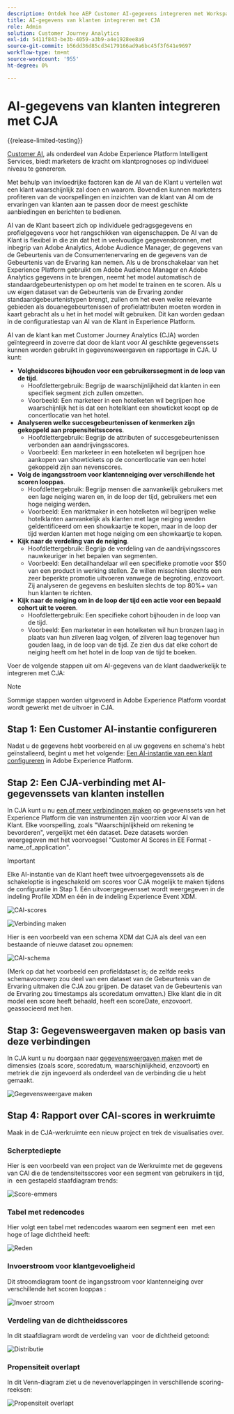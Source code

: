 ```yaml
---
description: Ontdek hoe AEP Customer AI-gegevens integreren met Workspace in CJA.
title: AI-gegevens van klanten integreren met CJA
role: Admin
solution: Customer Journey Analytics
exl-id: 5411f843-be3b-4059-a3b9-a4e1928ee8a9
source-git-commit: b56dd36d85cd34179166ad9a6bc45f3f641e9697
workflow-type: tm+mt
source-wordcount: '955'
ht-degree: 0%

---
```


# AI-gegevens van klanten integreren met CJA

{{release-limited-testing}}

[Customer AI](https://experienceleague.adobe.com/docs/experience-platform/intelligent-services/customer-ai/overview.html?lang=en), als onderdeel van Adobe Experience Platform Intelligent Services, biedt marketers de kracht om klantprognoses op individueel niveau te genereren.

Met behulp van invloedrijke factoren kan de AI van de Klant u vertellen wat een klant waarschijnlijk zal doen en waarom. Bovendien kunnen marketers profiteren van de voorspellingen en inzichten van de klant van AI om de ervaringen van klanten aan te passen door de meest geschikte aanbiedingen en berichten te bedienen.

AI van de Klant baseert zich op individuele gedragsgegevens en profielgegevens voor het rangschikken van eigenschappen. De AI van de Klant is flexibel in die zin dat het in veelvoudige gegevensbronnen, met inbegrip van Adobe Analytics, Adobe Audience Manager, de gegevens van de Gebeurtenis van de Consumentenervaring en de gegevens van de Gebeurtenis van de Ervaring kan nemen. Als u de bronschakelaar van het Experience Platform gebruikt om Adobe Audience Manager en Adobe Analytics gegevens in te brengen, neemt het model automatisch de standaardgebeurtenistypen op om het model te trainen en te scoren. Als u uw eigen dataset van de Gebeurtenis van de Ervaring zonder standaardgebeurtenistypen brengt, zullen om het even welke relevante gebieden als douanegebeurtenissen of profielattributen moeten worden in kaart gebracht als u het in het model wilt gebruiken. Dit kan worden gedaan in de configuratiestap van AI van de Klant in Experience Platform.

AI van de klant kan met Customer Journey Analytics (CJA) worden geïntegreerd in zoverre dat door de klant voor AI geschikte gegevenssets kunnen worden gebruikt in gegevensweergaven en rapportage in CJA. U kunt:

* **Volgheidscores bijhouden voor een gebruikerssegment in de loop van de tijd**.
   * Hoofdlettergebruik: Begrijp de waarschijnlijkheid dat klanten in een specifiek segment zich zullen omzetten.
   * Voorbeeld: Een marketeer in een hotelketen wil begrijpen hoe waarschijnlijk het is dat een hotelklant een showticket koopt op de concertlocatie van het hotel.
* **Analyseren welke succesgebeurtenissen of kenmerken zijn gekoppeld aan propensiteitsscores**.
   * Hoofdlettergebruik: Begrijp de attributen of succesgebeurtenissen verbonden aan aandrijvingsscores.
   * Voorbeeld: Een marketeer in een hotelketen wil begrijpen hoe aankopen van showtickets op de concertlocatie van een hotel gekoppeld zijn aan nevenscores.
* **Volg de ingangsstroom voor klantenneiging over verschillende het scoren looppas**.
   * Hoofdlettergebruik: Begrijp mensen die aanvankelijk gebruikers met een lage neiging waren en, in de loop der tijd, gebruikers met een hoge neiging werden.
   * Voorbeeld: Een marktmaker in een hotelketen wil begrijpen welke hotelklanten aanvankelijk als klanten met lage neiging werden geïdentificeerd om een showkaartje te kopen, maar in de loop der tijd werden klanten met hoge neiging om een showkaartje te kopen.
* **Kijk naar de verdeling van de neiging**.
   * Hoofdlettergebruik: Begrijp de verdeling van de aandrijvingsscores nauwkeuriger in het bepalen van segmenten.
   * Voorbeeld: Een detailhandelaar wil een specifieke promotie voor $50 van een product in werking stellen. Ze willen misschien slechts een zeer beperkte promotie uitvoeren vanwege de begroting, enzovoort. Zij analyseren de gegevens en besluiten slechts de top 80%+ van hun klanten te richten.
* **Kijk naar de neiging om in de loop der tijd een actie voor een bepaald cohort uit te voeren**.
   * Hoofdlettergebruik: Een specifieke cohort bijhouden in de loop van de tijd.
   * Voorbeeld: Een marketeter in een hotelketen wil hun bronzen laag in plaats van hun zilveren laag volgen, of zilveren laag tegenover hun gouden laag, in de loop van de tijd. Ze zien dus dat elke cohort de neiging heeft om het hotel in de loop van de tijd te boeken.

Voer de volgende stappen uit om AI-gegevens van de klant daadwerkelijk te integreren met CJA:

>[!NOTE]
>
>Sommige stappen worden uitgevoerd in Adobe Experience Platform voordat wordt gewerkt met de uitvoer in CJA.


## Stap 1: Een Customer AI-instantie configureren

Nadat u de gegevens hebt voorbereid en al uw gegevens en schema&#39;s hebt geïnstalleerd, begint u met het volgende: [Een AI-instantie van een klant configureren](https://experienceleague.adobe.com/docs/experience-platform/intelligent-services/customer-ai/user-guide/configure.html?lang=en) in Adobe Experience Platform.

## Stap 2: Een CJA-verbinding met AI-gegevenssets van klanten instellen

In CJA kunt u nu [een of meer verbindingen maken](/help/connections/create-connection.md) op gegevenssets van het Experience Platform die van instrumenten zijn voorzien voor AI van de Klant. Elke voorspelling, zoals &quot;Waarschijnlijkheid om rekening te bevorderen&quot;, vergelijkt met één dataset. Deze datasets worden weergegeven met het voorvoegsel &quot;Customer AI Scores in EE Format - name_of_application&quot;.

>[!IMPORTANT]
>
>Elke AI-instantie van de Klant heeft twee uitvoergegevenssets als de schakeloptie is ingeschakeld om scores voor CJA mogelijk te maken tijdens de configuratie in Stap 1. Eén uitvoergegevensset wordt weergegeven in de indeling Profile XDM en één in de indeling Experience Event XDM.

![CAI-scores](assets/cai-scores.png)

![Verbinding maken](assets/create-conn.png)

Hier is een voorbeeld van een schema XDM dat CJA als deel van een bestaande of nieuwe dataset zou opnemen:

![CAI-schema](assets/cai-schema.png)

(Merk op dat het voorbeeld een profieldataset is; de zelfde reeks schemavoorwerp zou deel van een dataset van de Gebeurtenis van de Ervaring uitmaken die CJA zou grijpen. De dataset van de Gebeurtenis van de Ervaring zou timestamps als scoredatum omvatten.) Elke klant die in dit model een score heeft behaald, heeft een scoreDate, enzovoort. geassocieerd met hen.

## Stap 3: Gegevensweergaven maken op basis van deze verbindingen

In CJA kunt u nu doorgaan naar [gegevensweergaven maken](/help/data-views/create-dataview.md) met de dimensies (zoals score, scoredatum, waarschijnlijkheid, enzovoort) en metriek die zijn ingevoerd als onderdeel van de verbinding die u hebt gemaakt.

![Gegevensweergave maken](assets/create-dataview.png)

## Stap 4: Rapport over CAI-scores in werkruimte

Maak in de CJA-werkruimte een nieuw project en trek de visualisaties over.

### Scherptediepte

Hier is een voorbeeld van een project van de Werkruimte met de gegevens van CAI die de tendensiteitsscores voor een segment van gebruikers in tijd, in &#x200B; een gestapeld staafdiagram trends:

![Score-emmers](assets/workspace-scores.png)

### Tabel met redencodes

Hier volgt een tabel met redencodes waarom een segment een &#x200B; met een hoge of lage dichtheid heeft:

![Reden](assets/reason-codes.png)

### Invoerstroom voor klantgevoeligheid

Dit stroomdiagram toont de ingangsstroom voor klantenneiging over verschillende het scoren looppas &#x200B;:

![Invoer stroom](assets/flow.png)

### Verdeling van de dichtheidsscores

In dit staafdiagram wordt de verdeling van &#x200B; voor de dichtheid getoond:

![Distributie](assets/distribution.png)

### Propensiteit overlapt

In dit Venn-diagram ziet u de nevenoverlappingen in verschillende scoring-reeksen:

![Propensiteit overlapt](assets/venn.png)
